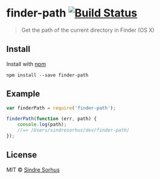 # finder-path [![Build Status](https://travis-ci.org/sindresorhus/finder-path.png?branch=master)](http://travis-ci.org/sindresorhus/finder-path)

> Get the path of the current directory in Finder (OS X)


## Install

Install with [npm](https://npmjs.org/package/finder-path)

```
npm install --save finder-path
```


## Example

```js
var finderPath = require('finder-path');

finderPath(function (err, path) {
	console.log(path);
	//=> /Users/sindresorhus/dev/finder-path/
});
```


## License

MIT © [Sindre Sorhus](http://sindresorhus.com)

